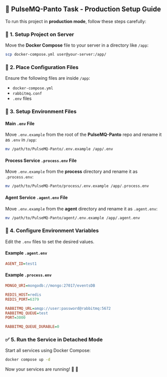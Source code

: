 ## 📌 **PulseMQ-Panto Task - Production Setup Guide**  

To run this project in **production mode**, follow these steps carefully:  

### 🚀 **1. Setup Project on Server**  
Move the **Docker Compose** file to your server in a directory like `/app`:  
```bash
scp docker-compose.yml user@your-server:/app/
```

### 📂 **2. Place Configuration Files**  
Ensure the following files are inside `/app`:  
- `docker-compose.yml`
- `rabbitmq.conf`
- `.env` files  

### 🔧 **3. Setup Environment Files**  

#### **Main `.env` File**  
Move `.env.example` from the root of the **PulseMQ-Panto** repo and rename it as `.env` in `/app`:  
```bash
mv /path/to/PulseMQ-Panto/.env.example /app/.env
```

#### **Process Service `.process.env` File**  
Move `.env.example` from the **process** directory and rename it as `.process.env`:  
```bash
mv /path/to/PulseMQ-Panto/process/.env.example /app/.process.env
```

#### **Agent Service `.agent.env` File**  
Move `.env.example` from the **agent** directory and rename it as `.agent.env`:  
```bash
mv /path/to/PulseMQ-Panto/agent/.env.example /app/.agent.env
```

### 🔑 **4. Configure Environment Variables**  
Edit the `.env` files to set the desired values.

#### **Example `.agent.env`**  
```ini
AGENT_ID=test1
```

#### **Example `.process.env`**  
```ini
MONGO_URI=mongodb://mongo:27017/eventsDB

REDIS_HOST=redis
REDIS_PORT=6379

RABBITMQ_URL=amqp://user:password@rabbitmq:5672
RABBITMQ_QUEUE=test      
PORT=3000                        

RABBITMQ_QUEUE_DURABLE=0
```

### ✅ **5. Run the Service in Detached Mode**  
Start all services using Docker Compose:  
```bash
docker compose up -d
```

Now your services are running! 🎉 🚀
